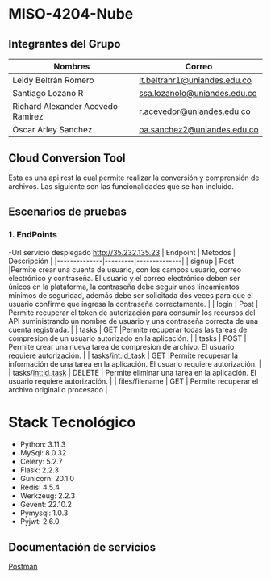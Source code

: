 # MISO-4204-Nube
## Integrantes del Grupo
|  Nombres  | Correo  |  
|---|---|
| Leidy Beltrán Romero  | lt.beltranr1@uniandes.edu.co  |
| Santiago Lozano R  |  ssa.lozanolo@uniandes.edu.co |
| Richard Alexander Acevedo Ramírez   | r.acevedor@uniandes.edu.co   | 
| Oscar Arley Sanchez | oa.sanchez2@uniandes.edu.co |
## Cloud Conversion Tool

Esta es una api rest la cual permite realizar la conversión y comprensión de archivos. Las siguiente son las funcionalidades que se han incluido.

## Escenarios de pruebas
### 1. EndPoints
-Url servicio desplegado http://35.232.135.23
| Endpoint     | Metodos | Descripción  |
|--------------|---------|--------------|
| signup   | Post |Permite crear una cuenta de usuario, con los campos usuario, correo electrónico y contraseña. El usuario y el correo electrónico deben ser únicos en la plataforma, la contraseña debe seguir unos lineamientos mínimos de seguridad, además debe ser solicitada dos veces para que el usuario confirme que ingresa la contraseña correctamente.       |
| login   | Post | Permite recuperar el token de autorización para consumir los recursos del API suministrando un nombre de usuario y una contraseña correcta de una cuenta registrada.   |
| tasks  | GET |Permite recuperar todas las tareas de compresion de un usuario autorizado en la aplicación.     |
| tasks  | POST  | Permite crear una nueva tarea de compresion de archivo. El usuario requiere autorización.   |
| tasks/<int:id_task> | GET  |Permite recuperar la información de una tarea en la aplicación. El usuario requiere autorización.    |
| tasks/<int:id_task> | DELETE | Permite eliminar una tarea en la aplicación. El usuario requiere autorización.  |
| files/filename    | GET | Permite recuperar el archivo original o procesado   |

# Stack Tecnológico
- Python: 3.11.3 
- MySql: 8.0.32
- Celery: 5.2.7
- Flask: 2.2.3
- Gunicorn: 20.1.0
- Redis: 4.5.4
- Werkzeug: 2.2.3
- Gevent: 22.10.2
- Pymysql: 1.0.3
- Pyjwt: 2.6.0

## Documentación de servicios
[Postman](https://github.com/Richardace/MISO-4204-Nube/wiki/Postman)
